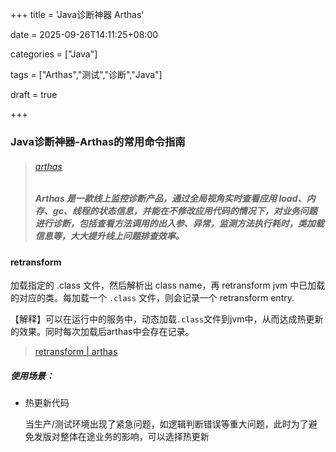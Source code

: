 +++
title = 'Java诊断神器 Arthas'

date = 2025-09-26T14:11:25+08:00

categories = ["Java"]

tags = ["Arthas","测试","诊断","Java"]

draft = true

+++



### Java诊断神器-Arthas的常用命令指南





> ###### [arthas](https://arthas.aliyun.com/) 
>
> ##### Arthas 是一款线上监控诊断产品，通过全局视角实时查看应用 load、内存、gc、线程的状态信息，并能在不修改应用代码的情况下，对业务问题进行诊断，包括查看方法调用的出入参、异常，监测方法执行耗时，类加载信息等，大大提升线上问题排查效率。





#### retransform

加载指定的 .class 文件，然后解析出 class name，再 retransform jvm 中已加载的对应的类。每加载一个 `.class` 文件，则会记录一个 retransform entry.

【解释】可以在运行中的服务中，动态加载`.class`文件到jvm中，从而达成热更新的效果。同时每次加载后arthas中会存在记录。

> [retransform | arthas](https://arthas.aliyun.com/doc/retransform.html)

##### 使用场景：

- 热更新代码

  当生产/测试环境出现了紧急问题，如逻辑判断错误等重大问题，此时为了避免发版对整体在途业务的影响，可以选择热更新







